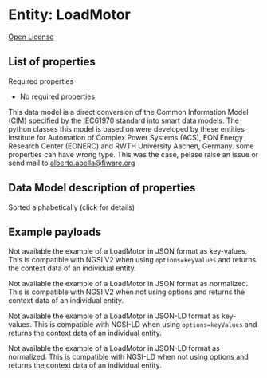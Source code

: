 Entity: LoadMotor  
=================  
[Open License](https://github.com/smart-data-models//dataModel.EnergyCIM/blob/master/LoadMotor/LICENSE.md)  

## List of properties  

Required properties  
- No required properties    
This data model is a direct conversion of the Common Information Model (CIM) specified by the IEC61970 standard into smart data models. The python classes this model is based on were developed by these entities Institute for Automation of Complex Power Systems (ACS), EON Energy Research Center (EONERC) and RWTH University Aachen, Germany. some properties can have wrong type. This was the case, pelase raise an issue or send mail to alberto.abella@fiware.org  
## Data Model description of properties  
Sorted alphabetically (click for details)  
## Example payloads    
Not available the example of a LoadMotor in JSON format as key-values. This is compatible with NGSI V2 when  using `options=keyValues` and returns the context data of an individual entity.  
Not available the example of a LoadMotor in JSON format as normalized. This is compatible with NGSI V2 when not using options and returns the context data of an individual entity.  
Not available the example of a LoadMotor in JSON-LD format as key-values. This is compatible with NGSI-LD when  using `options=keyValues` and returns the context data of an individual entity.  
Not available the example of a LoadMotor in JSON-LD format as normalized. This is compatible with NGSI-LD when not using options and returns the context data of an individual entity.  
